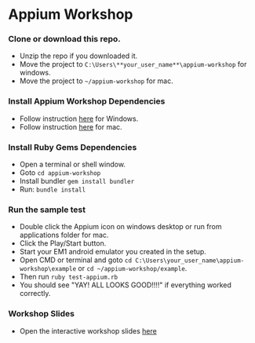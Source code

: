 # Appium Workshop

### Clone or download this repo.
* Unzip the repo if you downloaded it.
* Move the project to `C:\Users\**your_user_name**\appium-workshop` for windows.
* Move the project to `~/appium-workshop` for mac.

### Install Appium Workshop Dependencies
* Follow instruction [here](https://github.com/isonic1/appium-workshop/blob/master/Appium%20Windows%20Installation%20Instructions.md) for Windows.
* Follow instruction [here](https://github.com/isonic1/appium-workshop/blob/master/Appium%20Mac%20Installation%20Instructions.md) for mac.

### Install Ruby Gems Dependencies
* Open a terminal or shell window.
* Goto `cd appium-workshop`
* Install bundler `gem install bundler`
* Run: `bundle install`

### Run the sample test
* Double click the Appium icon on windows desktop or run from applications folder for mac.
* Click the Play/Start button.
* Start your EM1 android emulator you created in the setup.
* Open CMD or terminal and goto `cd C:\Users\your_user_name\appium-workshop\example` or `cd ~/appium-workshop/example`.
* Then run `ruby test-appium.rb`
* You should see "YAY! ALL LOOKS GOOD!!!!" if everything worked correctly.

### Workshop Slides
* Open the interactive workshop slides [here](http://slides.com/justinison/deck-2)